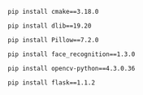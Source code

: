`pip install cmake==3.18.0`

`pip install dlib==19.20`

`pip install Pillow==7.2.0`

`pip install face_recognition==1.3.0`

`pip install opencv-python==4.3.0.36`

`pip install flask==1.1.2`

